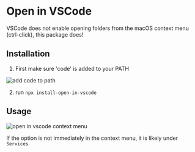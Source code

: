 
# Open in VSCode

VSCode does not enable opening folders from the macOS context menu (ctrl-click), this package does!

## Installation

1) First make sure 'code' is added to your PATH

![add code to path](http://serveon.site/vscode-add-to-path.png)


2) run `npx install-open-in-vscode`


## Usage

![open in vscode context menu](http://serveon.site/open-in-vscode-cropped.png)

If the option is not immediately in the context menu, it is likely under `Services`

